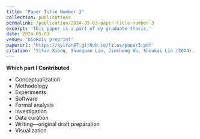 ```yaml
---
title: "Paper Title Number 3"
collection: publications
permalink: /publication/2024-05-03-paper-title-number-3
excerpt: 'This paper is a part of my graduate thesis.'
date: 2024-05-03
venue: 'bioRxiv preprint'
paperurl: 'https://xyifan97.github.io/files/paper3.pdf'
citation: 'Yifan Xiong, Shunquan Lin, Jincheng Wu, Shoukai Lin (2024). &quot;Identification and Expression Analysis of CDPK Family in Eriobotrya japonica, reveals EjCDPK25 in Response to Freezing Stress in Fruitlets.&quot; <i>bioRxiv</i>. https://doi.org/10.1101/2024.05.01.591999.'
---
```


**Which part I Contributed**  
 * Conceptualization
 * Methodology
 * Experiments
 * Software
 * Formal analysis
 * Investigation
 * Data curation
 * Writing—original draft preparation
 * Visualization
